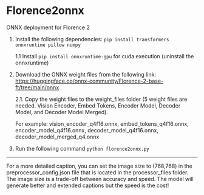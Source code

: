 # Florence2onnx
ONNX deployment for Florence 2

1. Install the following dependencies: ``` pip install transformers onnxruntime pillow numpy ```

   1.1 Install ```pip install onnxruntime-gpu``` for cuda execution (uninstall the onnxruntime)

2. Download the ONNX weight files from the following link: https://huggingface.co/onnx-community/Florence-2-base-ft/tree/main/onnx

   2.1. Copy the weight files to the weight_files folder (5 weight files are needed. Vision Encoder, Embed Tokens, Encoder Model, Decoder Model, and Decoder Model Merged).

   For example: vision_encoder_q4f16.onnx, embed_tokens_q4f16.onnx, encoder_model_q4f16.onnx, decoder_model_q4f16.onnx, decoder_model_merged_q4.onnx

4. Run the following command ``` python florence2onnx.py ```


---------

For a more detailed caption, you can set the image size to (768,768) in the preprocessor_config.json file that is located in the processor_files folder. The image size is a trade-off between accuracy and speed. The model will generate better and extended captions but the speed is the cost!
